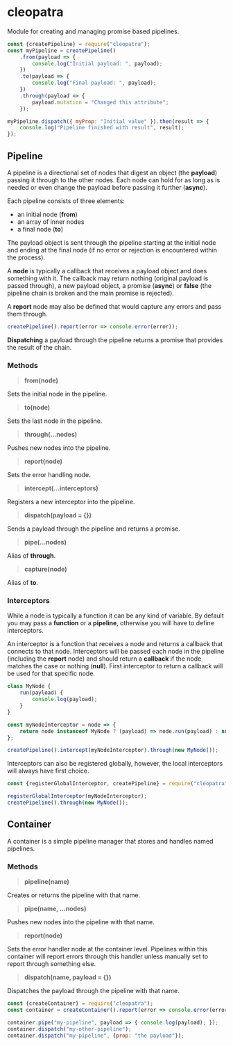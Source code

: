 # cleopatra
Module for creating and managing promise based pipelines.

```js
const {createPipeline} = require("cleopatra");
const myPipeline = createPipeline()
	.from(payload => {
		console.log("Initial payload: ", payload);
	})
	.to(payload => {
		console.log("Final payload: ", payload);
	})
	.through(payload => {
		payload.mutation = "Changed this attribute";
	});

myPipeline.dispatch({ myProp: "Initial value" }).then(result => {
	console.log("Pipeline finished with result", result);
});
```

## Pipeline
A pipeline is a directional set of nodes that digest an object (the **payload**) passing it through to the other nodes. Each node can hold for as long as is needed or even change the payload before passing it further (**async**).

Each pipeline consists of three elements:
- an initial node (**from**)
- an array of inner nodes
- a final node (**to**)

The payload object is sent through the pipeline starting at the initial node and ending at the final node (if no error or rejection is encountered within the process).

A **node** is typically a callback that receives a payload object and does something with it. The callback may return nothing (original payload is passed through), a new payload object, a promise (**async**) or **false** (the pipeline chain is broken and the main promise is rejected).

A **report** node may also be defined that would capture any errors and pass them through.
```js
createPipeline().report(error => console.error(error));
```
**Dispatching** a payload through the pipeline returns a promise that provides the result of the chain.

### Methods
> **from(node)**

Sets the initial node in the pipeline.

> **to(node)**

Sets the last node in the pipeline.

> **through(...nodes)**

Pushes new nodes into the pipeline.

> **report(node)**

Sets the error handling node.

> **intercept(...interceptors)**

Registers a new interceptor into the pipeline.

> **dispatch(payload = {})**

Sends a payload through the pipeline and returns a promise.

> **pipe(...nodes)**

Alias of **through**.

> **capture(node)**

Alias of **to**.

### Interceptors
While a node is typically a function it can be any kind of variable. By default you may pass a **function** or a **pipeline**, otherwise you will have to define interceptors.

An interceptor is a function that receives a node and returns a callback that connects to that node. Interceptors will be passed each node in the pipeline (including the **report** node) and should return a **callback** if the node matches the case or nothing (**null**). First interceptor to return a callback will be used for that specific node.

```js
class MyNode {
	run(payload) {
		console.log(payload);
	}
}

const myNodeInterceptor = node => {
	return node instanceof MyNode ? (payload) => node.run(payload) : null;
};

createPipeline().intercept(myNodeInterceptor).through(new MyNode());
```
Interceptors can also be registered globally, however, the local interceptors will always have first choice.
```js
const {registerGlobalInterceptor, createPipeline} = require("cleopatra");

registerGlobalInterceptor(myNodeInterceptor);
createPipeline().through(new MyNode());
```
## Container
A container is a simple pipeline manager that stores and handles named pipelines.

### Methods
> **pipeline(name)**

Creates or returns the pipeline with that name.

> **pipe(name, ...nodes)**

Pushes new nodes into the pipeline with that name.

> **report(node)**

Sets the error handler node at the container level. Pipelines within this container will report errors through this handler unless manually set to report through something else.

> **dispatch(name, payload = {})**

Dispatches the payload through the pipeline with that name.

```js
const {createContainer} = require("cleopatra");
const container = createContainer().report(error => console.error(error));

container.pipe("my-pipeline", payload => { console.log(payload); });
container.dispatch("my-other-pipeline");
container.dispatch("my-pipeline", {prop: "the payload"});
```